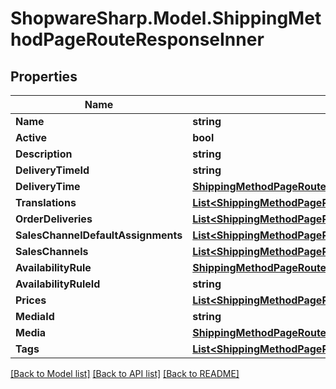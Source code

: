 # ShopwareSharp.Model.ShippingMethodPageRouteResponseInner

## Properties

Name | Type | Description | Notes
------------ | ------------- | ------------- | -------------
**Name** | **string** |  | [optional] 
**Active** | **bool** |  | [optional] 
**Description** | **string** |  | [optional] 
**DeliveryTimeId** | **string** |  | [optional] 
**DeliveryTime** | [**ShippingMethodPageRouteResponseInnerDeliveryTime**](ShippingMethodPageRouteResponseInnerDeliveryTime.md) |  | [optional] 
**Translations** | [**List&lt;ShippingMethodPageRouteResponseInnerTranslationsInner&gt;**](ShippingMethodPageRouteResponseInnerTranslationsInner.md) |  | [optional] 
**OrderDeliveries** | [**List&lt;ShippingMethodPageRouteResponseInnerOrderDeliveriesInner&gt;**](ShippingMethodPageRouteResponseInnerOrderDeliveriesInner.md) |  | [optional] 
**SalesChannelDefaultAssignments** | [**List&lt;ShippingMethodPageRouteResponseInnerSalesChannelDefaultAssignmentsInner&gt;**](ShippingMethodPageRouteResponseInnerSalesChannelDefaultAssignmentsInner.md) |  | [optional] 
**SalesChannels** | [**List&lt;ShippingMethodPageRouteResponseInnerSalesChannelDefaultAssignmentsInner&gt;**](ShippingMethodPageRouteResponseInnerSalesChannelDefaultAssignmentsInner.md) |  | [optional] 
**AvailabilityRule** | [**ShippingMethodPageRouteResponseInnerAvailabilityRule**](ShippingMethodPageRouteResponseInnerAvailabilityRule.md) |  | [optional] 
**AvailabilityRuleId** | **string** |  | [optional] 
**Prices** | [**List&lt;ShippingMethodPageRouteResponseInnerPricesInner&gt;**](ShippingMethodPageRouteResponseInnerPricesInner.md) |  | [optional] 
**MediaId** | **string** |  | [optional] 
**Media** | [**ShippingMethodPageRouteResponseInnerMedia**](ShippingMethodPageRouteResponseInnerMedia.md) |  | [optional] 
**Tags** | [**List&lt;ShippingMethodPageRouteResponseInnerTagsInner&gt;**](ShippingMethodPageRouteResponseInnerTagsInner.md) |  | [optional] 

[[Back to Model list]](../../README.md#documentation-for-models) [[Back to API list]](../../README.md#documentation-for-api-endpoints) [[Back to README]](../../README.md)

